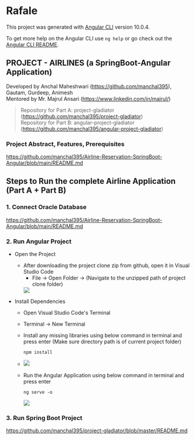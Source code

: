 # Rafale

This project was generated with [Angular CLI](https://github.com/angular/angular-cli) version 10.0.4.

To get more help on the Angular CLI use `ng help` or go check out the [Angular CLI README](https://github.com/angular/angular-cli/blob/master/README.md).

## PROJECT - AIRLINES	(a SpringBoot-Angular Application) <br/> 
  Developed by Anchal Maheshwari (https://github.com/manchal395), Gautam, Gurdeep, Animesh <br/>
  Mentored by Mr. Majrul Ansari (https://www.linkedin.com/in/majrul/)
> Repository for Part A:	project-gladiator (https://github.com/manchal395/project-gladiator) <br/>
> Repository for Part B:	angular-project-gladiator (https://github.com/manchal395/angular-project-gladiator)

### Project Abstract, Features, Prerequisites
  https://github.com/manchal395/Airline-Reservation-SpringBoot-Angular/blob/main/README.md

## Steps to Run the complete Airline Application (Part A + Part B)
### 1. Connect Oracle Database
  https://github.com/manchal395/Airline-Reservation-SpringBoot-Angular/blob/main/README.md

### 2. Run Angular Project
- Open the Project
  - After downloading the project clone zip from github, open it in Visual Studio Code
    - File -> Open Folder -> (Navigate to the unzipped path of project clone folder)
    <img src="https://github.com/manchal395/Airline-Reservation-SpringBoot-Angular/blob/main/Screenshots/Angular_Project_Setup/Open_Project_1.png?raw=true" />

- Install Dependencies
  - Open Visual Studio Code's Terminal
  - Terminal -> New Terminal
  - Install any missing libraries using below command in terminal and press enter (Make sure directory path is of current project folder)
    ```
    npm install
    ```
  - <img src="https://github.com/manchal395/Airline-Reservation-SpringBoot-Angular/blob/main/Screenshots/Angular_Project_Setup/npm_install.png?raw=true" />

  - Run the Angular Application using below command in terminal and press enter 
    ```
    ng serve -o
    ```
    <img src="https://github.com/manchal395/Airline-Reservation-SpringBoot-Angular/blob/main/Screenshots/Angular_Project_Setup/ng_serve_o.png?raw=true" />
 
### 3. Run Spring Boot Project
  https://github.com/manchal395/project-gladiator/blob/master/README.md
